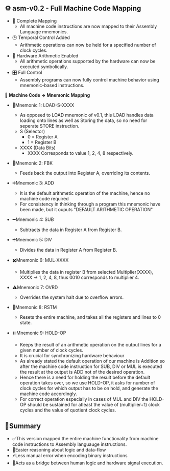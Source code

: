 ## ⚙️ asm-v0.2 - Full Machine Code Mapping
- 🧩 Complete Mapping
  -  All machine code instructions are now mapped to their Assembly Language mnemonics.
- 🕒 Temporal Control Added
  -  Arithmetic operations can now be held for a specified number of clock cycles.
- 🔢 Hardware Arithmetic Enabled
  - All arithmetic operations supported by the hardware can now be executed symbolically.
- 🎛️ Full Control
  - Assembly programs can now fully control machine behavior using mnemonic-based instructions.

**🔡 Machine Code -> Mnemonic Mapping**
- 🧠Mnemonic 1: LOAD-S-XXXX
   - As opposed to LOAD mnemonic of v0.1, this LOAD handles data loading onto lines as well as Storing the data, so no need for seperate STORE instruction.
   - S (Selector)
     - 0 = Register A
     - 1 = Register B
   - XXXX (Data Bits)
     - XXXX Corresponds to value 1, 2, 4, 8 respectively.
       
- 🔁Mnemonic 2: FBK
   - Feeds back the output into Register A, overriding its contents.

- ➕Mnemonic 3: ADD
   - It is the default arithmetic operation of the machine, hence no machine code required
   - For consistency in thinking through a program this mnemonic have been made, but it ouputs "DEFAULT ARITHMETIC OPERATION"

- ➖Mnemonic 4: SUB
   - Subtracts the data in Register A from Register B.

- ➗Mnemonic 5: DIV
   - Divides the data in Register A from Register B.

- ✖️Mnemonic 6: MUL-XXXX
  - Multiplies the data in register B from selected Multiplier(XXXX), XXXX -> 1, 2, 4, 8, thus 0010 corresponds to multiplier 4.
 
- ⚠️Mnemonic 7: OVRD
   - Overrides the system halt due to overflow errors.

- 🔄Mnemonic 8: RSTM
   - Resets the entire machine, and takes all the registers and lines to 0 state.

- ⏸️Mnemonic 9: HOLD-OP
   - Keeps the result of an arithmetic operation on the output lines for a given number of clock cycles.
   - It is crucial for synchronizing hardware behaviour
   - As already stated the default operation of our machine is Addition so after the machine code instruction for SUB, DIV or MUL is executed the result at the output is ADD not of the desired operation.
   - Hence there is a need for holding the result before the default operation takes over, so we use HOLD-OP, it asks for number of clock cycles for which output has to be on hold, and generate the machine code accordingly.
   - For correct operation especially in cases of MUL and DIV the HOLD-OP should be sustained for atleast the value of (multiplier+1) clock cycles and the value of quotient clock cycles.

## 🧾Summary
- ✅This version mapped the entire machine functionality from machine code instructions to Assembly languauge instructions.
- 🧠Easier reasoning about logic and data-flow
- ⚡Less manual error when encoding binary instructions
- 🤝Acts as a bridge between human logic and hardware signal execution.





